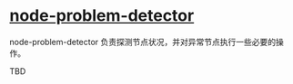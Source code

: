 # [node-problem-detector](https://github.com/kubernetes/node-problem-detector/)

node-problem-detector 负责探测节点状况，并对异常节点执行一些必要的操作。

TBD
